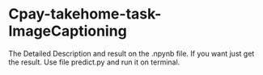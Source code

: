# Cpay-takehome-task-ImageCaptioning
The Detailed Description and result on the .npynb file.
If you want just get the result. Use file predict.py and run it on terminal.
